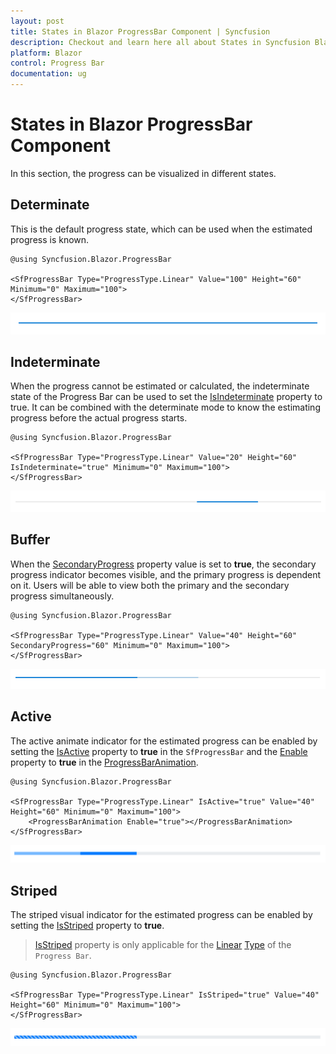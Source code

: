 ```yaml
---
layout: post
title: States in Blazor ProgressBar Component | Syncfusion
description: Checkout and learn here all about States in Syncfusion Blazor ProgressBar component and much more details.
platform: Blazor
control: Progress Bar 
documentation: ug
---
```


# States in Blazor ProgressBar Component

In this section, the progress can be visualized in different states.

## Determinate

This is the default progress state, which can be used when the estimated progress is known.

```cshtml
@using Syncfusion.Blazor.ProgressBar

<SfProgressBar Type="ProgressType.Linear" Value="100" Height="60" Minimum="0" Maximum="100">
</SfProgressBar>
```

![Blazor Determinate ProgressBar](images/blazor-determinate-progressbar.png)

## Indeterminate

 When the progress cannot be estimated or calculated, the indeterminate state of the Progress Bar can be used to set the [IsIndeterminate](https://help.syncfusion.com/cr/blazor/Syncfusion.Blazor.ProgressBar.SfProgressBar.html#Syncfusion_Blazor_ProgressBar_SfProgressBar_IsIndeterminate) property to true. It can be combined with the determinate mode to know the estimating progress before the actual progress starts.

```cshtml
@using Syncfusion.Blazor.ProgressBar

<SfProgressBar Type="ProgressType.Linear" Value="20" Height="60" IsIndeterminate="true" Minimum="0" Maximum="100">
</SfProgressBar>
```

![Blazor Indeterminate ProgressBar](images/blazor-indeterminate-progressbar.png)

## Buffer

When the [SecondaryProgress](https://help.syncfusion.com/cr/blazor/Syncfusion.Blazor.ProgressBar.SfProgressBar.html#Syncfusion_Blazor_ProgressBar_SfProgressBar_SecondaryProgress) property value is set to **true**, the secondary progress indicator becomes visible, and the primary progress is dependent on it. Users will be able to view both the primary and the secondary progress simultaneously.

```cshtml
@using Syncfusion.Blazor.ProgressBar

<SfProgressBar Type="ProgressType.Linear" Value="40" Height="60" SecondaryProgress="60" Minimum="0" Maximum="100">
</SfProgressBar>
```

![Blazor Buffer ProgressBar](images/blazor-buffer-progressbar.png)

## Active

The active animate indicator for the estimated progress can be enabled by setting the [IsActive](https://help.syncfusion.com/cr/blazor/Syncfusion.Blazor.ProgressBar.SfProgressBar.html#Syncfusion_Blazor_ProgressBar_SfProgressBar_IsActive) property to **true** in the `SfProgressBar` and the [Enable](https://help.syncfusion.com/cr/blazor/Syncfusion.Blazor.ProgressBar.ProgressBarAnimation.html#Syncfusion_Blazor_ProgressBar_ProgressBarAnimation_Enable) property to **true** in the [ProgressBarAnimation](https://help.syncfusion.com/cr/blazor/Syncfusion.Blazor.ProgressBar.ProgressBarAnimation.html).

```cshtml
@using Syncfusion.Blazor.ProgressBar

<SfProgressBar Type="ProgressType.Linear" IsActive="true" Value="40" Height="60" Minimum="0" Maximum="100">
    <ProgressBarAnimation Enable="true"></ProgressBarAnimation>
</SfProgressBar>
```

![Blazor Active ProgressBar](images/blazor-active-progressbar.png)

## Striped

The striped visual indicator for the estimated progress can be enabled by setting the [IsStriped](https://help.syncfusion.com/cr/blazor/Syncfusion.Blazor.ProgressBar.SfProgressBar.html#Syncfusion_Blazor_ProgressBar_SfProgressBar_IsStriped) property to **true**.

>[IsStriped](https://help.syncfusion.com/cr/blazor/Syncfusion.Blazor.ProgressBar.SfProgressBar.html#Syncfusion_Blazor_ProgressBar_SfProgressBar_IsStriped) property is only applicable for the [Linear](https://help.syncfusion.com/cr/blazor/Syncfusion.Blazor.ProgressBar.ProgressType.html#Syncfusion_Blazor_ProgressBar_ProgressType_Linear) [Type](https://help.syncfusion.com/cr/blazor/Syncfusion.Blazor.ProgressBar.ProgressType.html) of the `Progress Bar`.

```cshtml
@using Syncfusion.Blazor.ProgressBar

<SfProgressBar Type="ProgressType.Linear" IsStriped="true" Value="40" Height="60" Minimum="0" Maximum="100">
</SfProgressBar>
```

![Blazor Striped Progress Bar](images/blazor-striped-progressbar.png)
